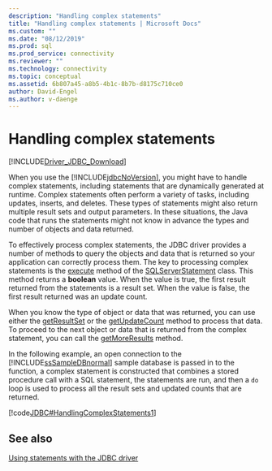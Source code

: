 ```yaml
---
description: "Handling complex statements"
title: "Handling complex statements | Microsoft Docs"
ms.custom: ""
ms.date: "08/12/2019"
ms.prod: sql
ms.prod_service: connectivity
ms.reviewer: ""
ms.technology: connectivity
ms.topic: conceptual
ms.assetid: 6b807a45-a8b5-4b1c-8b7b-d8175c710ce0
author: David-Engel
ms.author: v-daenge
---
```

# Handling complex statements
[!INCLUDE[Driver_JDBC_Download](../../includes/driver_jdbc_download.md)]

  When you use the [!INCLUDE[jdbcNoVersion](../../includes/jdbcnoversion_md.md)], you might have to handle complex statements, including statements that are dynamically generated at runtime. Complex statements often perform a variety of tasks, including updates, inserts, and deletes. These types of statements might also return multiple result sets and output parameters. In these situations, the Java code that runs the statements might not know in advance the types and number of objects and data returned.  
  
 To effectively process complex statements, the JDBC driver provides a number of methods to query the objects and data that is returned so your application can correctly process them. The key to processing complex statements is the [execute](../../connect/jdbc/reference/execute-method-sqlserverstatement.md) method of the [SQLServerStatement](../../connect/jdbc/reference/sqlserverstatement-class.md) class. This method returns a **boolean** value. When the value is true, the first result returned from the statements is a result set. When the value is false, the first result returned was an update count.  
  
 When you know the type of object or data that was returned, you can use either the [getResultSet](../../connect/jdbc/reference/getresultset-method-sqlserverstatement.md) or the [getUpdateCount](../../connect/jdbc/reference/getupdatecount-method-sqlserverstatement.md) method to process that data. To proceed to the next object or data that is returned from the complex statement, you can call the [getMoreResults](../../connect/jdbc/reference/getmoreresults-method.md) method.  
  
 In the following example, an open connection to the [!INCLUDE[ssSampleDBnormal](../../includes/sssampledbnormal_md.md)] sample database is passed in to the function, a complex statement is constructed that combines a stored procedure call with a SQL statement, the statements are run, and then a `do` loop is used to process all the result sets and updated counts that are returned.  
  
 [!code[JDBC#HandlingComplexStatements1](../../connect/jdbc/codesnippet/Java/handling-complex-statements_1.java)]  
  
## See also  
 [Using statements with the JDBC driver](../../connect/jdbc/using-statements-with-the-jdbc-driver.md)  
  
  
